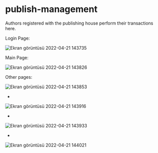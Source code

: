 # publish-management
Authors registered with the publishing house perform their transactions here.

Login Page:

![Ekran görüntüsü 2022-04-21 143735](https://user-images.githubusercontent.com/70069234/164451256-a38c0cd6-4322-48a8-bf2e-70ec086e84b2.png)

Main Page:

![Ekran görüntüsü 2022-04-21 143826](https://user-images.githubusercontent.com/70069234/164451575-f7d821f0-971e-4dcc-b6ec-71cdd48fa562.png)

Other pages:

![Ekran görüntüsü 2022-04-21 143853](https://user-images.githubusercontent.com/70069234/164451620-d311d02a-6215-45e9-85d3-3256ec95f809.png)

-

![Ekran görüntüsü 2022-04-21 143916](https://user-images.githubusercontent.com/70069234/164451683-80d047e4-a808-4b8c-a7a5-0340cae14b54.png)

-

![Ekran görüntüsü 2022-04-21 143933](https://user-images.githubusercontent.com/70069234/164451735-9b0ad126-9370-4fbb-ba15-8d0f4a132964.png)

-

![Ekran görüntüsü 2022-04-21 144021](https://user-images.githubusercontent.com/70069234/164451774-82323618-d469-4f8e-b872-a608f486e4ae.png)

